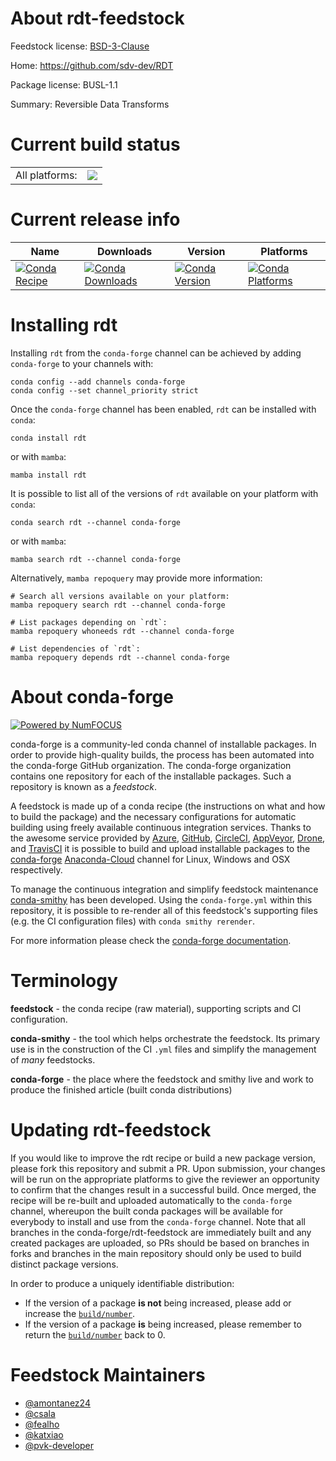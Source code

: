 About rdt-feedstock
===================

Feedstock license: [BSD-3-Clause](https://github.com/conda-forge/rdt-feedstock/blob/main/LICENSE.txt)

Home: https://github.com/sdv-dev/RDT

Package license: BUSL-1.1

Summary: Reversible Data Transforms

Current build status
====================


<table><tr><td>All platforms:</td>
    <td>
      <a href="https://dev.azure.com/conda-forge/feedstock-builds/_build/latest?definitionId=14332&branchName=main">
        <img src="https://dev.azure.com/conda-forge/feedstock-builds/_apis/build/status/rdt-feedstock?branchName=main">
      </a>
    </td>
  </tr>
</table>

Current release info
====================

| Name | Downloads | Version | Platforms |
| --- | --- | --- | --- |
| [![Conda Recipe](https://img.shields.io/badge/recipe-rdt-green.svg)](https://anaconda.org/conda-forge/rdt) | [![Conda Downloads](https://img.shields.io/conda/dn/conda-forge/rdt.svg)](https://anaconda.org/conda-forge/rdt) | [![Conda Version](https://img.shields.io/conda/vn/conda-forge/rdt.svg)](https://anaconda.org/conda-forge/rdt) | [![Conda Platforms](https://img.shields.io/conda/pn/conda-forge/rdt.svg)](https://anaconda.org/conda-forge/rdt) |

Installing rdt
==============

Installing `rdt` from the `conda-forge` channel can be achieved by adding `conda-forge` to your channels with:

```
conda config --add channels conda-forge
conda config --set channel_priority strict
```

Once the `conda-forge` channel has been enabled, `rdt` can be installed with `conda`:

```
conda install rdt
```

or with `mamba`:

```
mamba install rdt
```

It is possible to list all of the versions of `rdt` available on your platform with `conda`:

```
conda search rdt --channel conda-forge
```

or with `mamba`:

```
mamba search rdt --channel conda-forge
```

Alternatively, `mamba repoquery` may provide more information:

```
# Search all versions available on your platform:
mamba repoquery search rdt --channel conda-forge

# List packages depending on `rdt`:
mamba repoquery whoneeds rdt --channel conda-forge

# List dependencies of `rdt`:
mamba repoquery depends rdt --channel conda-forge
```


About conda-forge
=================

[![Powered by
NumFOCUS](https://img.shields.io/badge/powered%20by-NumFOCUS-orange.svg?style=flat&colorA=E1523D&colorB=007D8A)](https://numfocus.org)

conda-forge is a community-led conda channel of installable packages.
In order to provide high-quality builds, the process has been automated into the
conda-forge GitHub organization. The conda-forge organization contains one repository
for each of the installable packages. Such a repository is known as a *feedstock*.

A feedstock is made up of a conda recipe (the instructions on what and how to build
the package) and the necessary configurations for automatic building using freely
available continuous integration services. Thanks to the awesome service provided by
[Azure](https://azure.microsoft.com/en-us/services/devops/), [GitHub](https://github.com/),
[CircleCI](https://circleci.com/), [AppVeyor](https://www.appveyor.com/),
[Drone](https://cloud.drone.io/welcome), and [TravisCI](https://travis-ci.com/)
it is possible to build and upload installable packages to the
[conda-forge](https://anaconda.org/conda-forge) [Anaconda-Cloud](https://anaconda.org/)
channel for Linux, Windows and OSX respectively.

To manage the continuous integration and simplify feedstock maintenance
[conda-smithy](https://github.com/conda-forge/conda-smithy) has been developed.
Using the ``conda-forge.yml`` within this repository, it is possible to re-render all of
this feedstock's supporting files (e.g. the CI configuration files) with ``conda smithy rerender``.

For more information please check the [conda-forge documentation](https://conda-forge.org/docs/).

Terminology
===========

**feedstock** - the conda recipe (raw material), supporting scripts and CI configuration.

**conda-smithy** - the tool which helps orchestrate the feedstock.
                   Its primary use is in the construction of the CI ``.yml`` files
                   and simplify the management of *many* feedstocks.

**conda-forge** - the place where the feedstock and smithy live and work to
                  produce the finished article (built conda distributions)


Updating rdt-feedstock
======================

If you would like to improve the rdt recipe or build a new
package version, please fork this repository and submit a PR. Upon submission,
your changes will be run on the appropriate platforms to give the reviewer an
opportunity to confirm that the changes result in a successful build. Once
merged, the recipe will be re-built and uploaded automatically to the
`conda-forge` channel, whereupon the built conda packages will be available for
everybody to install and use from the `conda-forge` channel.
Note that all branches in the conda-forge/rdt-feedstock are
immediately built and any created packages are uploaded, so PRs should be based
on branches in forks and branches in the main repository should only be used to
build distinct package versions.

In order to produce a uniquely identifiable distribution:
 * If the version of a package **is not** being increased, please add or increase
   the [``build/number``](https://docs.conda.io/projects/conda-build/en/latest/resources/define-metadata.html#build-number-and-string).
 * If the version of a package **is** being increased, please remember to return
   the [``build/number``](https://docs.conda.io/projects/conda-build/en/latest/resources/define-metadata.html#build-number-and-string)
   back to 0.

Feedstock Maintainers
=====================

* [@amontanez24](https://github.com/amontanez24/)
* [@csala](https://github.com/csala/)
* [@fealho](https://github.com/fealho/)
* [@katxiao](https://github.com/katxiao/)
* [@pvk-developer](https://github.com/pvk-developer/)

